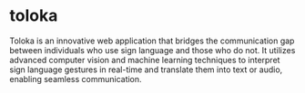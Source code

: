 # toloka
Toloka is an innovative web application that bridges the communication gap between individuals who use sign language and those who do not. It utilizes advanced computer vision and machine learning techniques to interpret sign language gestures in real-time and translate them into text or audio, enabling seamless communication.
